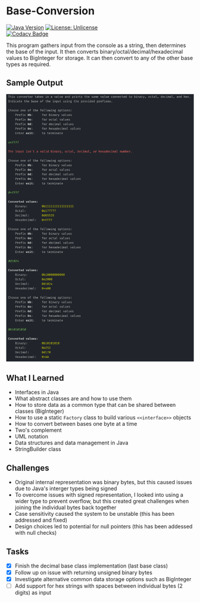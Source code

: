 # Base-Conversion
[![Java Version](https://img.shields.io/badge/java-8%2B-orange.svg)](https://www.oracle.com/technetwork/java/javase/downloads/index.html)
[![License: Unlicense](https://img.shields.io/badge/license-Unlicense-blue.svg)](http://unlicense.org/)
<br>
[![Codacy Badge](https://api.codacy.com/project/badge/Grade/b73e55a064a649d2a05236e06d4fcd6b)](https://www.codacy.com/app/localhost_2/base-conversion?utm_source=github.com&amp;utm_medium=referral&amp;utm_content=zspatter/base-conversion&amp;utm_campaign=Badge_Grade)

This program gathers input from the console as a string, then determines the base of the input. It then converts binary/octal/decimal/hexadecimal values to BigInteger for storage. It can then convert to any of the other base types as required.

## Sample Output
![sample console output](https://github.com/zspatter/base-conversion/blob/master/sample_output.png)

## What I Learned
* Interfaces in Java
* What abstract classes are and how to use them
* How to store data as a common type that can be shared between classes (BigInteger)
* How to use a static `Factory` class to build various `<<interface>>` objects
* How to convert between bases one byte at a time
* Two's complement
* UML notation
* Data structures and data management in Java
* StringBuilder class

## Challenges
* Original internal representation was binary bytes, but this caused issues due to Java's interger types being signed
* To overcome issues with signed representation, I looked into using a wider type to prevent overflow, but this created great challenges when joining the individual bytes back together
* Case sensitivity caused the system to be unstable (this has been addressed and fixed)
* Design choices led to potential for null pointers (this has been addessed with null checks)

## Tasks
- [x] Finish the decimal base class implementation (last base class)
- [x] Follow up on issue with returning unsigned binary bytes
- [x] Investigate alternative common data storage options such as BigInteger
- [ ] Add support for hex strings with spaces between individual bytes (2 digits) as input
